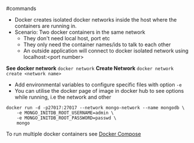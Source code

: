 #commands 
- Docker creates isolated docker networks inside the host where the containers are running in.
-  Scenario: Two docker containers in the same network
	- They don't need local host, port etc
	- They only need the container names/ids to talk to each other
	- An outside application will connect to docker isolated network using localhost:<port number\> 

**See docker network** `docker network`
**Create Network** `docker network create <network name>`
- Add environmental variables to configure specific files with option `-e`
- You can utilise the docker page of image in docker hub to see options while running, i.e the network and other 

```console
docker run -d -p27017:27017 --network mongo-network --name mongodb \
	-e MONGO_INITDB_ROOT_USERNAME=admin \
	-e MONGO_INITDB_ROOT_PASSWORD=passwd \
	mongo
```

To run multiple docker containers see [Docker Compose](Docker%20Compose.md)